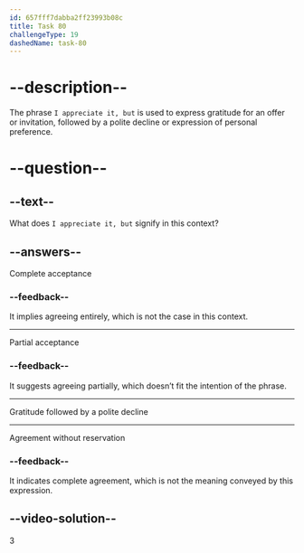 ```yaml
---
id: 657fff7dabba2ff23993b08c
title: Task 80
challengeType: 19
dashedName: task-80
---
```


# --description--

The phrase `I appreciate it, but` is used to express gratitude for an offer or invitation, followed by a polite decline or expression of personal preference.

# --question--

## --text--

What does `I appreciate it, but` signify in this context?

## --answers--

Complete acceptance

### --feedback--

It implies agreeing entirely, which is not the case in this context.

---

Partial acceptance

### --feedback--

It suggests agreeing partially, which doesn’t fit the intention of the phrase.

---

Gratitude followed by a polite decline

---

Agreement without reservation

### --feedback--

It indicates complete agreement, which is not the meaning conveyed by this expression.

## --video-solution--

3
